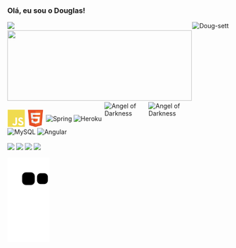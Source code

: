 ### Olá, eu sou o Douglas!

<div>
  <a href="https://github.com/snaiter0">
  <img height="160em" src="https://github-readme-stats.vercel.app/api?username=snaiter0&show_icons=true&theme=dracula&include_all_commits=true&count_private=true"/>
    <img align="right" height="230em" alt="Doug-sett" src="https://media0.giphy.com/media/O1DrvejiJbwZLNBpl6/giphy.gif"> </a>
  
  <br>
  <img height="160" width="420" src="https://github-readme-stats.vercel.app/api/top-langs/?username=snaiter0&layout=compact&langs_count=7&theme=dracula"/><br>
  <img align="right" alt="Angel of Darkness" height="100" width="100" src="https://cdn.discordapp.com/attachments/887792356223508541/887792429456031754/download_2.jpg"><img align="right" alt="Angel of Darkness" height="100" width="100" src="https://cdn.discordapp.com/attachments/887792356223508541/887792865667854386/download_3.jpg">
</div>  

      

    
<div style="display: inline_block"><br>
  <img align="center" alt="Js" height="40" width="40" src="https://raw.githubusercontent.com/devicons/devicon/master/icons/javascript/javascript-plain.svg">
  <img align="center" alt="HTML" height="40" width="40" src="https://raw.githubusercontent.com/devicons/devicon/master/icons/html5/html5-original.svg">
  <img align="center" alt="Spring" height="40" width="60" src="https://img.shields.io/badge/Spring-6DB33F?style=for-the-badge&logo=spring&logoColor=white">
  <img align="center" alt="Heroku" height="40" width="60" src="https://img.shields.io/badge/Heroku-430098?style=for-the-badge&logo=heroku&logoColor=white">
  <img align="center" alt="MySQL" height="40" width="60" src="https://img.shields.io/badge/MySQL-00000F?style=for-the-badge&logo=mysql&logoColor=white">
  <img align="center" alt="Angular" height="40" width="60" src="https://img.shields.io/badge/Angular-DD0031?style=for-the-badge&logo=angular&logoColor=white">
   <br>
  </br>
</div>
  
<div> 
  <a href="https://www.youtube.com/channel/UCSgxaqs_TBlAaPm7OeOPokw" target="_blank"><img src="https://img.shields.io/badge/YouTube-FF0000?style=for-the-badge&logo=youtube&logoColor=dark" target="_blank"></a>
  <a href="https://www.instagram.com/douglas_lopsz/" target="_blank"><img src="https://img.shields.io/badge/-Instagram-%23E4405F?style=for-the-badge&logo=instagram&logoColor=white" target="_blank"></a>
  <a href = "mailto:douglas.szlps@gmail.com"><img src="https://img.shields.io/badge/-Gmail-%23333?style=for-the-badge&logo=gmail&logoColor=white" target="_blank"></a>
  <a href="https://www.linkedin.com/in/douglas-souza-94675616a/" target="_blank"><img src="https://img.shields.io/badge/-LinkedIn-%230077B5?style=for-the-badge&logo=linkedin&logoColor=white" target="_blank"></a> 

 
  ![Snake animation](https://github.com/snaiter0/snaiter0/blob/output/github-contribution-grid-snake.svg)
 </a>
</div>

